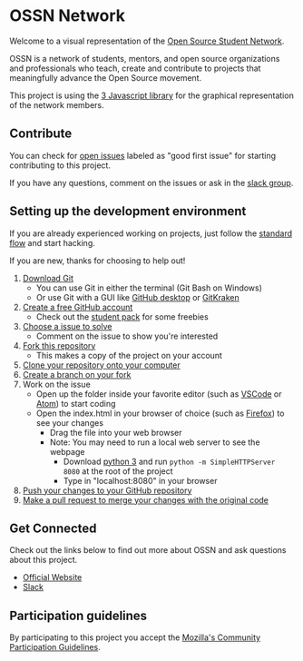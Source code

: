 # OSSN Network

Welcome to a visual representation of the [Open Source Student Network](https://opensource.mozilla.community/). 

OSSN is a network of students, mentors, and open source organizations and professionals who teach, create and contribute to projects that meaningfully advance the Open Source movement. 

This project is using the [3 Javascript library](https://github.com/d3/d3/wiki) for the graphical representation of the network members.

## Contribute

You can check for [open issues](https://github.com/ossn/network/issues) labeled as "good first issue" for starting contributing to this project.

If you have any questions, comment on the issues or ask in the [slack group](https://mossn.slack.com/).
  
## Setting up the development environment

If you are already experienced working on projects, just follow the [standard flow](https://guides.github.com/introduction/flow/) and start hacking. 

If you are new, thanks for choosing to help out!
1. [Download Git](https://git-scm.com/downloads)
	- You can use Git in either the terminal (Git Bash on Windows)
	- Or use Git with a GUI like [GitHub desktop](https://desktop.github.com/) or [GitKraken](https://www.gitkraken.com/)
2. [Create a free GitHub account](https://github.com/join)
	- Check out the [student pack](https://education.github.com/pack) for some freebies
3. [Choose a issue to solve](https://github.com/ossn/network/issues)
	- Comment on the issue to show you're interested
4. [Fork this repository](https://guides.github.com/activities/forking/#fork)
	- This makes a copy of the project on your account
5. [Clone your repository onto your computer](https://guides.github.com/activities/forking/#clone)
6. [Create a branch on your fork](https://guides.github.com/introduction/flow/)
7. Work on the issue
	- Open up the folder inside your favorite editor (such as [VSCode](https://code.visualstudio.com/) or [Atom](https://atom.io/)) to start coding
	- Open the index.html in your browser of choice (such as [Firefox](https://www.mozilla.org/en-US/firefox/new/)) to see your changes
		- Drag the file into your web browser
		- Note: You may need to run a local web server to see the webpage
			- Download [python 3](https://www.python.org/downloads/) and run `python -m SimpleHTTPServer 8080` at the root of the project
			- Type in "localhost:8080" in your browser
8. [Push your changes to your GitHub repository](https://guides.github.com/activities/forking/#making-changes)
9. [Make a pull request to merge your changes with the original code](https://guides.github.com/activities/forking/#making-a-pull-request)


## Get Connected

Check out the links below to find out more about OSSN and ask questions about this project.

- [Official Website](https://opensource.mozilla.community/)
- [Slack](https://mossn.slack.com/)

## Participation guidelines

By participating to this project you accept the [Mozilla's Community Participation Guidelines](https://www.mozilla.org/en-US/about/governance/policies/participation/).